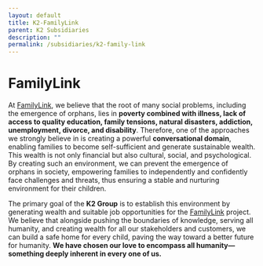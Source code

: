 ```yaml
---
layout: default
title: K2-FamilyLink
parent: K2 Subsidiaries
description: ""
permalink: /subsidiaries/k2-family-link
---
```


# FamilyLink

At [FamilyLink](https://okbayat.com/family-link), we believe that the root of many social problems, including the emergence of orphans, lies in **poverty combined with illness, lack of access to quality education, family tensions, natural disasters, addiction, unemployment, divorce, and disability**. Therefore, one of the approaches we strongly believe in is creating a powerful **conversational domain**, enabling families to become self-sufficient and generate sustainable wealth. This wealth is not only financial but also cultural, social, and psychological. By creating such an environment, we can prevent the emergence of orphans in society, empowering families to independently and confidently face challenges and threats, thus ensuring a stable and nurturing environment for their children.

The primary goal of the **K2 Group** is to establish this environment by generating wealth and suitable job opportunities for the [FamilyLink](https://okbayat.com/family-link) project. We believe that alongside pushing the boundaries of knowledge, serving all humanity, and creating wealth for all our stakeholders and customers, we can build a safe home for every child, paving the way toward a better future for humanity. **We have chosen our love to encompass all humanity—something deeply inherent in every one of us.**
